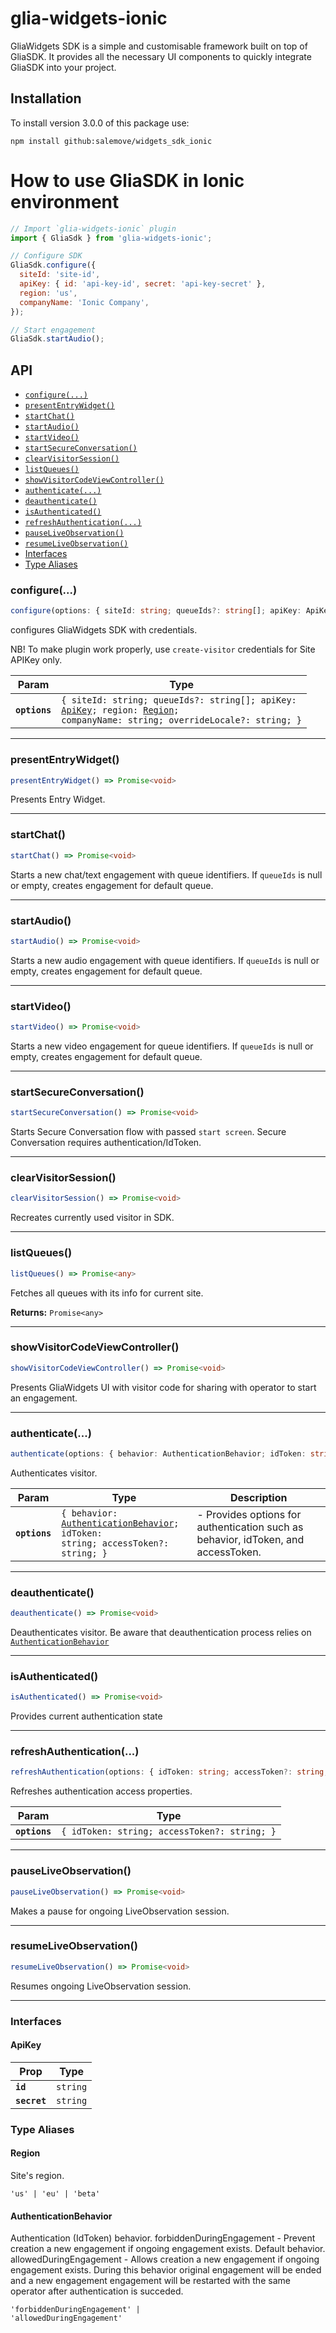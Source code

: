 # glia-widgets-ionic

GliaWidgets SDK is a simple and customisable framework built on top of GliaSDK. It provides all the necessary UI components to quickly integrate GliaSDK into your project.

## Installation

To install version 3.0.0 of this package use:

```text
npm install github:salemove/widgets_sdk_ionic
```

# How to use GliaSDK in Ionic environment

```js
// Import `glia-widgets-ionic` plugin
import { GliaSdk } from 'glia-widgets-ionic';

// Configure SDK
GliaSdk.configure({
  siteId: 'site-id',
  apiKey: { id: 'api-key-id', secret: 'api-key-secret' },
  region: 'us',
  companyName: 'Ionic Company',
});

// Start engagement
GliaSdk.startAudio();
```

## API

<docgen-index>

* [`configure(...)`](#configure)
* [`presentEntryWidget()`](#presententrywidget)
* [`startChat()`](#startchat)
* [`startAudio()`](#startaudio)
* [`startVideo()`](#startvideo)
* [`startSecureConversation()`](#startsecureconversation)
* [`clearVisitorSession()`](#clearvisitorsession)
* [`listQueues()`](#listqueues)
* [`showVisitorCodeViewController()`](#showvisitorcodeviewcontroller)
* [`authenticate(...)`](#authenticate)
* [`deauthenticate()`](#deauthenticate)
* [`isAuthenticated()`](#isauthenticated)
* [`refreshAuthentication(...)`](#refreshauthentication)
* [`pauseLiveObservation()`](#pauseliveobservation)
* [`resumeLiveObservation()`](#resumeliveobservation)
* [Interfaces](#interfaces)
* [Type Aliases](#type-aliases)

</docgen-index>

<docgen-api>
<!--Update the source file JSDoc comments and rerun docgen to update the docs below-->

### configure(...)

```typescript
configure(options: { siteId: string; queueIds?: string[]; apiKey: ApiKey; region: Region; companyName: string; overrideLocale?: string; }) => Promise<void>
```

configures GliaWidgets SDK with credentials.

NB! To make plugin work properly, use `create-visitor` credentials for Site APIKey only.

| Param         | Type                                                                                                                                                                            |
| ------------- | ------------------------------------------------------------------------------------------------------------------------------------------------------------------------------- |
| **`options`** | <code>{ siteId: string; queueIds?: string[]; apiKey: <a href="#apikey">ApiKey</a>; region: <a href="#region">Region</a>; companyName: string; overrideLocale?: string; }</code> |

--------------------


### presentEntryWidget()

```typescript
presentEntryWidget() => Promise<void>
```

Presents Entry Widget.

--------------------


### startChat()

```typescript
startChat() => Promise<void>
```

Starts a new chat/text engagement with queue identifiers. If `queueIds` is null or empty, creates engagement for default queue.

--------------------


### startAudio()

```typescript
startAudio() => Promise<void>
```

Starts a new audio engagement with queue identifiers. If `queueIds` is null or empty, creates engagement for default queue.

--------------------


### startVideo()

```typescript
startVideo() => Promise<void>
```

Starts a new video engagement for queue identifiers. If `queueIds` is null or empty, creates engagement for default queue.

--------------------


### startSecureConversation()

```typescript
startSecureConversation() => Promise<void>
```

Starts Secure Conversation flow with passed `start screen`.
Secure Conversation requires authentication/IdToken.

--------------------


### clearVisitorSession()

```typescript
clearVisitorSession() => Promise<void>
```

Recreates currently used visitor in SDK.

--------------------


### listQueues()

```typescript
listQueues() => Promise<any>
```

Fetches all queues with its info for current site.

**Returns:** <code>Promise&lt;any&gt;</code>

--------------------


### showVisitorCodeViewController()

```typescript
showVisitorCodeViewController() => Promise<void>
```

Presents GliaWidgets UI with visitor code for sharing with operator to start an engagement.

--------------------


### authenticate(...)

```typescript
authenticate(options: { behavior: AuthenticationBehavior; idToken: string; accessToken?: string; }) => Promise<void>
```

Authenticates visitor.

| Param         | Type                                                                                                                            | Description                                                                       |
| ------------- | ------------------------------------------------------------------------------------------------------------------------------- | --------------------------------------------------------------------------------- |
| **`options`** | <code>{ behavior: <a href="#authenticationbehavior">AuthenticationBehavior</a>; idToken: string; accessToken?: string; }</code> | - Provides options for authentication such as behavior, idToken, and accessToken. |

--------------------


### deauthenticate()

```typescript
deauthenticate() => Promise<void>
```

Deauthenticates visitor. Be aware that deauthentication process relies on <a href="#authenticationbehavior">`AuthenticationBehavior`</a>

--------------------


### isAuthenticated()

```typescript
isAuthenticated() => Promise<void>
```

Provides current authentication state

--------------------


### refreshAuthentication(...)

```typescript
refreshAuthentication(options: { idToken: string; accessToken?: string; }) => Promise<void>
```

Refreshes authentication access properties.

| Param         | Type                                                    |
| ------------- | ------------------------------------------------------- |
| **`options`** | <code>{ idToken: string; accessToken?: string; }</code> |

--------------------


### pauseLiveObservation()

```typescript
pauseLiveObservation() => Promise<void>
```

Makes a pause for ongoing LiveObservation session.

--------------------


### resumeLiveObservation()

```typescript
resumeLiveObservation() => Promise<void>
```

Resumes ongoing LiveObservation session.

--------------------


### Interfaces


#### ApiKey

| Prop         | Type                |
| ------------ | ------------------- |
| **`id`**     | <code>string</code> |
| **`secret`** | <code>string</code> |


### Type Aliases


#### Region

Site's region.

<code>'us' | 'eu' | 'beta'</code>


#### AuthenticationBehavior

Authentication (IdToken) behavior.
forbiddenDuringEngagement - Prevent creation a new engagement if ongoing engagement exists. Default behavior.
allowedDuringEngagement - Allows creation a new engagement if ongoing engagement exists. During this behavior original engagement will be ended and a new engagement engagement will be restarted with the same operator after authentication is succeded.

<code>'forbiddenDuringEngagement' | 'allowedDuringEngagement'</code>

</docgen-api>
